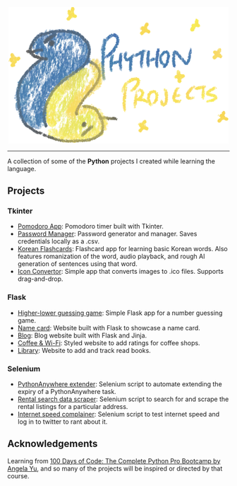 <p align="center">
  <img src="python_projects_title.png" alt="Python Projects" width="500">
</p>

---

A collection of some of the **Python** projects I created while learning the language.

## Projects
### Tkinter
- [Pomodoro App](https://github.com/wooyeoup-rho/pomodoro): Pomodoro timer built with Tkinter.
- [Password Manager](https://github.com/wooyeoup-rho/password-manager): Password generator and manager. Saves credentials locally as a .csv.
- [Korean Flashcards](https://github.com/wooyeoup-rho/korean-flashcards): Flashcard app for learning basic Korean words. Also features romanization of the word, audio playback, and rough AI generation of sentences using that word.
- [Icon Convertor](https://github.com/wooyeoup-rho/icon-converter): Simple app that converts images to .ico files. Supports drag-and-drop.
### Flask
- [Higher-lower guessing game](flask/higher-lower/README.md): Simple Flask app for a number guessing game.
- [Name card](flask/name-card/README.md): Website built with Flask to showcase a name card.
- [Blog](flask/capstone-blog/README.md): Blog website built with Flask and Jinja.
- [Coffee & Wi-Fi](flask/coffee-and-wifi/README.md): Styled website to add ratings for coffee shops.
- [Library](flask/library-project/README.md): Website to add and track read books.
### Selenium
- [PythonAnywhere extender](selenium/python-anywhere-extender/README.md): Selenium script to automate extending the expiry of a PythonAnywhere task.
- [Rental search data scraper](selenium/rental-search/README.md): Selenium script to search for and scrape the rental listings for a particular address.
- [Internet speed complainer](selenium/speed-test/README.md): Selenium script to test internet speed and log in to twitter to rant about it.

## Acknowledgements

Learning from [100 Days of Code: The Complete Python Pro Bootcamp by Angela Yu](https://www.udemy.com/course/100-days-of-code/), and so many of the projects will be inspired or directed by that course.
